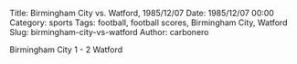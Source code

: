 Title: Birmingham City vs. Watford, 1985/12/07
Date: 1985/12/07 00:00
Category: sports
Tags: football, football scores, Birmingham City, Watford
Slug: birmingham-city-vs-watford
Author: carbonero


Birmingham City 1 - 2 Watford

